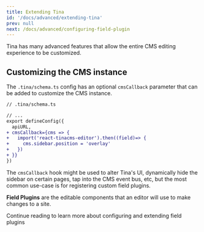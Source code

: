 ```yaml
---
title: Extending Tina
id: '/docs/advanced/extending-tina'
prev: null
next: /docs/advanced/configuring-field-plugin
---
```


Tina has many advanced features that allow the entire CMS editing experience to be customized.

## Customizing the CMS instance

The `.tina/schema.ts` config has an optional `cmsCallback` parameter that can be added to customize the CMS instance.

```diff
// .tina/schema.ts

// ...
export defineConfig({
  apiURL,
+ cmsCallback={cms => {
+   import('react-tinacms-editor').then((field)=> {
+     cms.sidebar.position = 'overlay'
+   })
+ }}
})
```

The `cmsCallback` hook might be used to alter Tina's UI, dynamically hide the sidebar on certain pages, tap into the CMS event bus, etc, but the most common use-case is for registering custom field plugins.

**Field Plugins** are the editable components that an editor will use to make changes to a site.

Continue reading to learn more about configuring and extending field plugins
